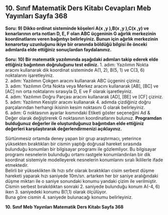 ## 10. Sınıf Matematik Ders Kitabı Cevapları Meb Yayınları Sayfa 368

**Soru: 9) Dikko ordinat sisteminde köşeleri A(x ,y ),B(x ,y ),C(x ,y) ve kenarlarının orta notları D, E, F olan ABC üçgeninin G ağırlık merkezinin koordinatlarını veren bağıntıyı belirleyiniz. Bunun için ağırlık merkezinin kenarortay uzunluğunu ikiye bir oranında böldüğü bilgisi ile önceki adımlarda elde ettiğiniz sonuçlardan faydalanınız.**

**Soru: 10) Bir matematik yazılımında aşağıdaki adımları takip ederek elde ettiğiniz bağıntının doğruluğunu test ediniz.** 1. adım: Yazılımın Nokta aracını kullanarak dik koordinat sisteminde A(1, 2), B(5, 1) ve C(3, 6) noktalarını işaretleyiniz.  
 2. adım: Yazılımın Çokgen aracını kullanarak ABC üçgenini çiziniz.  
 3. adım: Yazılımın Orta Nokta veya Merkez aracını kullanarak [AB], [BC] ve [AC] nın orta noktalarını sırasıyla D, E ve F olarak işaretleyiniz.  
 4. adım: Yazılımın Doğru Parçası aracını kullanarak [AD], [BE] ve [CF] çiziniz.  
 5. adım: Yazılımın Kesiştir aracını kullanarak 4. adımda çizdiğiniz doğru parçalarından herhangi ikisinin kesim noktasını G olarak belirleyiniz.  
 6. adım: G noktasının ayarlar kısmındaki Etiketi göster seçeneğini Ad & Değer olarak değiştirerek G noktasının koordinatlarını bulunuz. **Programdan bulduğunuz değerler ile oluşturduğunuz bağıntıdan elde ettiğiniz değerleri karşılaştırarak değerlendirmenizi açıklayınız.**

Sürtünmesiz ortamda deney yapan bir grup araştırmacı, yeterince yüksekten bıraktıkları bir cismin yaptığı doğrusal hareket sırasında bulunduğu konumları bir bilgisayar programı ile gözlemliyor. Bu bilgisayar programı nesnelerin bulunduğu ortamı rastgele konumlandırılan bir dik koordinat sistemiyle modelleyerek nesnelerin konumlarını sıralı İkililerle ifade etmektedir.  
 Belirli bir yükseklikten ilk hızı sıfır olarak bıraktıkları cisim serbest düşme hareketi yaparak hızı saniyede 10m/sn. artarken her bir saniye aralığındaki düşme miktarı ile o saniye sonundaki konumu yandaki çizim ile verilmiştir.  
 Cismin serbest bırakıldıktan sonraki 2. saniyede bulunduğu konum A(-4, 6) iken 3. saniyedeki konumu B(1,1) olarak ölçülüyor.  
 Buna göre cismin 4. saniyede bulunacağı konumu belirleyiniz.

**10. Sınıf Meb Yayınları Matematik Ders Kitabı Sayfa 368**